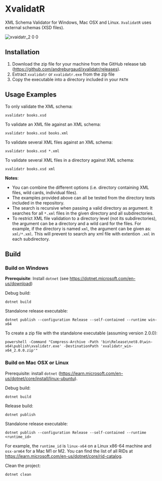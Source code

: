 # XvalidatR

XML Schema Validator for Windows, Mac OSX and Linux. `XvalidatR` uses external schemas (XSD files).

![xvaidatr_2 0 0](https://github.com/andreburgaud/xvalidatr/assets/6396088/c885f2cd-20e7-4311-b97c-a4d7d23c9604)

## Installation

1. Download the zip file for your machine from the GitHub release tab (https://github.com/andreburgaud/xvalidatr/releases).
1. Extract `xvalidatr` or `xvalidatr.exe` from the zip file
3. Copy the executable into a directory included in your `PATH`

## Usage Examples

To only validate the XML schema:

```
xvalidatr books.xsd
```

To validate an XML file against an XML schema:

```
xvalidatr books.xsd books.xml
```

To validate several XML files against an XML schema:

```
xvalidatr books.xsd *.xml
```

To validate several XML files in a directory against XML schema:

```
xvalidatr books.xsd xml
```

**Notes**:
* You can combine the different options (i.e. directory containing XML files, wild cards, individual files).
* The examples provided above can all be tested from the directory tests included in the repository.
* The search is recursive when passing a valid directory as argument. It searches for all `*.xml` files in the given directory and all subdirectories.
* To restrict XML file validation to a directory level (not its subdirectories), the argument can be a directory and a wild card for the files. For example, if the directory is named `xml`, the argument can be given as: `xml/*.xml`. This will prevent to search any xml file with extention `.xml` in each subdirectory.

## Build

### Build on Windows

**Prerequisite**: Install `dotnet` (see https://dotnet.microsoft.com/en-us/download)

Debug build:

```
dotnet build
```

Standalone release executable:

```
dotnet publish --configuration Release --self-contained --runtime win-x64
```

To create a zip file with the standalone executable (assuming version 2.0.0):

```
powershell -Command "Compress-Archive -Path 'bin\Release\net8.0\win-x64\publish\xvalidatr.exe' -DestinationPath 'xvalidatr_win-x64_2.0.0.zip'"
```

### Build on Mac OSX or Linux

Prerequisite: install `dotnet` (https://learn.microsoft.com/en-us/dotnet/core/install/linux-ubuntu).


Debug build:

```
dotnet build
```

Release build:

```
dotnet publish
```

Standalone release executable:

```
dotnet publish --configuration Release --self-contained --runtime <runtime_id>
```

For example, the `runtime_id` is `linux-x64` on a Linux x86-64 machine and `osx-arm64` for a Mac M1 or M2. You can find the list of all RIDs at https://learn.microsoft.com/en-us/dotnet/core/rid-catalog.


Clean the project:


```
dotnet clean
```
